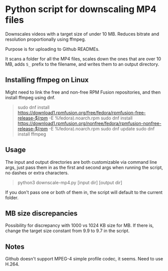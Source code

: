 # Python script for downscaling MP4 files

Downscales videos with a target size of under 10 MB. Reduces bitrate and resolution proportionally using ffmpeg.

Purpose is for uploading to Github READMEs.

It scans a folder for all the MP4 files, scales down the ones that are over 10 MB, adds `S_` prefix to the filename, and writes them to an output directory.

## Installing ffmpeg on Linux

Might need to link the free and non-free RPM Fusion repositories, and then install ffmpeg using dnf.

> sudo dnf install https://download1.rpmfusion.org/free/fedora/rpmfusion-free-release-$(rpm -E %fedora).noarch.rpm
> sudo dnf install https://download1.rpmfusion.org/nonfree/fedora/rpmfusion-nonfree-release-$(rpm -E %fedora).noarch.rpm
> sudo dnf update
> sudo dnf install ffmpeg

## Usage

The input and output directories are both customizable via command line args, just pass them in as the first and second args when running the script, no dashes or extra characters.

> python3 downscale-mp4.py [input dir] [output dir]

If you don't pass one or both of them in, the script will default to the current folder.

## MB size discrepancies

Possibility for discrepancy with 1000 vs 1024 KB size for MB. If there is, change the target size constant from 9.9 to 9.7 in the script.

## Notes

Github doesn't support MPEG-4 simple profile codec, it seems. Need to use H.264.